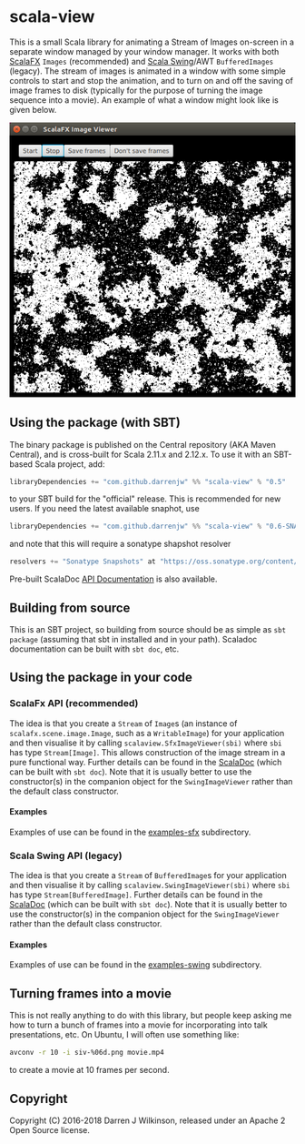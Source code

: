 # scala-view

This is a small Scala library for animating a Stream of Images on-screen in a separate window managed by your window manager. It works with both [ScalaFX](http://www.scalafx.org/) `Images` (recommended) and [Scala Swing](https://github.com/scala/scala-swing)/AWT `BufferedImages` (legacy). The stream of images is animated in a window with some simple controls to start and stop the animation, and to turn on and off the saving of image frames to disk (typically for the purpose of turning the image sequence into a movie). An example of what a window might look like is given below.

![Example window](docs/ising-window.png)

## Using the package (with SBT)

The binary package is published on the Central repository (AKA Maven Central), and is cross-built for Scala 2.11.x and 2.12.x. To use it with an SBT-based Scala project, add:
```scala
libraryDependencies += "com.github.darrenjw" %% "scala-view" % "0.5"
```
to your SBT build for the "official" release. This is recommended for new users. If you need the latest available snaphot, use
```scala
libraryDependencies += "com.github.darrenjw" %% "scala-view" % "0.6-SNAPSHOT"
```
and note that this will require a sonatype shapshot resolver
```scala
resolvers += "Sonatype Snapshots" at "https://oss.sonatype.org/content/repositories/snapshots/"
```

Pre-built ScalaDoc [API Documentation](https://darrenjw.github.io/scala-view/api/scalaview/) is also available.

## Building from source

This is an SBT project, so building from source should be as simple as `sbt package` (assuming that sbt in installed and in your path). Scaladoc documentation can be built with `sbt doc`, etc.

## Using the package in your code

### ScalaFx API (recommended)

The idea is that you create a `Stream` of `Image`s (an instance of `scalafx.scene.image.Image`, such as a `WritableImage`) for your application and then visualise it by calling `scalaview.SfxImageViewer(sbi)` where `sbi` has type `Stream[Image]`. This allows construction of the image stream in a pure functional way. Further details can be found in the [ScalaDoc](https://darrenjw.github.io/scala-view/api/scalaview/) (which can be built with `sbt doc`). Note that it is usually better to use the constructor(s) in the companion object for the `SwingImageViewer` rather than the default class constructor.

#### Examples

Examples of use can be found in the [examples-sfx](examples-sfx/) subdirectory.

### Scala Swing API (legacy)

The idea is that you create a `Stream` of `BufferedImage`s for your application and then visualise it by calling `scalaview.SwingImageViewer(sbi)` where `sbi` has type `Stream[BufferedImage]`. Further details can be found in the [ScalaDoc](https://darrenjw.github.io/scala-view/api/scalaview/) (which can be built with `sbt doc`). Note that it is usually better to use the constructor(s) in the companion object for the `SwingImageViewer` rather than the default class constructor.

#### Examples

Examples of use can be found in the [examples-swing](examples-swing/) subdirectory.

## Turning frames into a movie

This is not really anything to do with this library, but people keep asking me how to turn a bunch of frames into a movie for incorporating into talk presentations, etc. On Ubuntu, I will often use something like:
```bash
avconv -r 10 -i siv-%06d.png movie.mp4
```
to create a movie at 10 frames per second.

## Copyright

Copyright (C) 2016-2018 Darren J Wilkinson, released under an Apache 2 Open Source license. 

